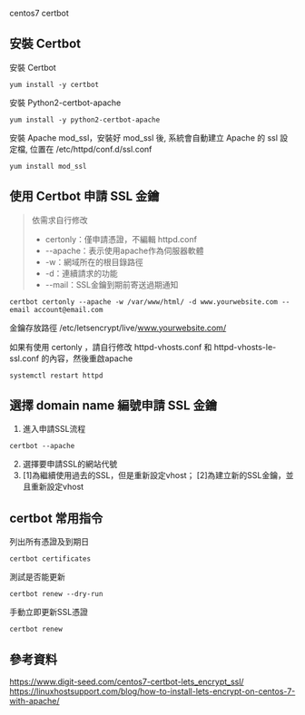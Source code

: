 centos7 certbot

## 安裝 Certbot

安裝 Certbot
```
yum install -y certbot
```

安裝 Python2-certbot-apache
```
yum install -y python2-certbot-apache
```

安裝 Apache mod_ssl，安裝好 mod_ssl 後, 系統會自動建立 Apache 的 ssl 設定檔, 位置在 /etc/httpd/conf.d/ssl.conf
```
yum install mod_ssl
```

## 使用 Certbot 申請 SSL 金鑰

> 依需求自行修改
> - certonly：僅申請憑證，不編輯 httpd.conf
> - --apache：表示使用apache作為伺服器軟體
> - -w：網域所在的根目錄路徑
> - -d：連續請求的功能
> - --mail：SSL金鑰到期前寄送過期通知

```
certbot certonly --apache -w /var/www/html/ -d www.yourwebsite.com --email account@email.com
```

金鑰存放路徑
/etc/letsencrypt/live/www.yourwebsite.com/

如果有使用 certonly ，請自行修改 httpd-vhosts.conf 和 httpd-vhosts-le-ssl.conf 的內容，然後重啟apache
```
systemctl restart httpd
```

## 選擇 domain name 編號申請 SSL 金鑰

1. 進入申請SSL流程
```
certbot --apache
```
2. 選擇要申請SSL的網站代號
3. [1]為繼續使用過去的SSL，但是重新設定vhost； [2]為建立新的SSL金鑰，並且重新設定vhost

## certbot 常用指令

列出所有憑證及到期日
```
certbot certificates
```

測試是否能更新
```
certbot renew --dry-run
```

手動立即更新SSL憑證
```
certbot renew
```

## 參考資料
https://www.digit-seed.com/centos7-certbot-lets_encrypt_ssl/
<br>
https://linuxhostsupport.com/blog/how-to-install-lets-encrypt-on-centos-7-with-apache/